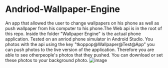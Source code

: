 # Andriod-Wallpaper-Engine

An app that allowed the user to change wallpapers on his phone as well as push wallpaper from his computer to his phone.The Web api is in the root of this repo. Inside the folder "Wallpaper Engine" is the actual phone application. Tested on an anriod phone simulator in Android Studio. You photos with the api using the key "tkoppop@Wallpaper@Test@App" you can push photos to the live version of the application. Therefore you are able to see otherpeople's photos that they pushed. You can download or set these photos to your background photo.
![image](https://user-images.githubusercontent.com/59458611/118335340-463e2680-b4c4-11eb-9693-3ef6a1a8bcd2.png)
